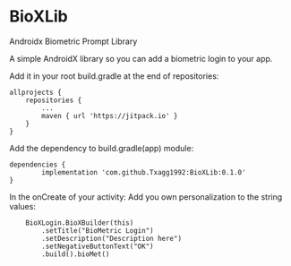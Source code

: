 # BioXLib
Androidx Biometric Prompt Library

A simple AndroidX library so you can add a biometric login to your app.

Add it in your root build.gradle at the end of repositories:

	allprojects {
		repositories {
			...
			maven { url 'https://jitpack.io' }
		}
	}
Add the dependency to build.gradle(app) module:

	dependencies {
	        implementation 'com.github.Txagg1992:BioXLib:0.1.0'
	}
        
In the onCreate of your activity:
	Add you own personalization to the string values:

        BioXLogin.BioXBuilder(this)
            .setTitle("BioMetric Login")
            .setDescription("Description here")
            .setNegativeButtonText("OK")
            .build().bioMet()
